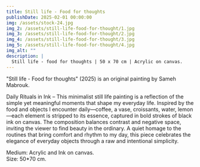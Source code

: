 ```yaml
---
title: Still life - Food for thoughts
publishDate: 2025-02-01 00:00:00
img: /assets/stock-24.jpg
img_2: /assets/still-life-food-for-thought/1.jpg
img_3: /assets/still-life-food-for-thought/2.jpg
img_4: /assets/still-life-food-for-thought/3.jpg
img_5: /assets/still-life-food-for-thought/4.jpg
img_alt: ""
description: |
  Still life - food for thoughts | 50 x 70 cm | Acrylic on canvas.
---
```


"Still life - Food for thoughts" (2025) is an original painting by Sameh Mabrouk.

Daily Rituals in Ink – This minimalist still life painting is a reflection of the simple yet meaningful moments that shape my everyday life. Inspired by the food and objects I encounter daily—coffee, a vase, croissants, water, lemon—each element is stripped to its essence, captured in bold strokes of black ink on canvas. The composition balances contrast and negative space, inviting the viewer to find beauty in the ordinary. A quiet homage to the routines that bring comfort and rhythm to my day, this piece celebrates the elegance of everyday objects through a raw and intentional simplicity.

Medium: Acrylic and Ink on canvas.\
Size: 50*70 cm.